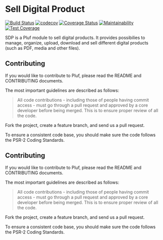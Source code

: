 # Sell Digital Product

[![Build Status](https://travis-ci.com/pluf/sdp.svg?branch=master)](https://travis-ci.com/pluf/sdp)
[![codecov](https://codecov.io/gh/pluf/sdp/branch/master/graph/badge.svg)](https://codecov.io/gh/pluf/sdp)
[![Coverage Status](https://coveralls.io/repos/github/pluf/sdp/badge.svg)](https://coveralls.io/github/pluf/sdp)
[![Maintainability](https://api.codeclimate.com/v1/badges/9e1457dbf2f0bcc8b953/maintainability)](https://codeclimate.com/github/pluf/sdp/maintainability)
[![Test Coverage](https://api.codeclimate.com/v1/badges/9e1457dbf2f0bcc8b953/test_coverage)](https://codeclimate.com/github/pluf/sdp/test_coverage)


SDP is a Pluf module to sell digital products. It provides possibilies to manage, organize, upload, download and sell different digital products (such as PDF, media and other files).

## Contributing

If you would like to contribute to Pluf, please read the README and CONTRIBUTING documents.

The most important guidelines are described as follows:

>All code contributions - including those of people having commit access - must go through a pull request and approved by a core developer before being merged. This is to ensure proper review of all the code.

Fork the project, create a feature branch, and send us a pull request.

To ensure a consistent code base, you should make sure the code follows the PSR-2 Coding Standards.


## Contributing

If you would like to contribute to Pluf, please read the README and CONTRIBUTING documents.

The most important guidelines are described as follows:

>All code contributions - including those of people having commit access - must go through a pull request and approved by a core developer before being merged. This is to ensure proper review of all the code.

Fork the project, create a feature branch, and send us a pull request.

To ensure a consistent code base, you should make sure the code follows the PSR-2 Coding Standards.
